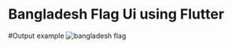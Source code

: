 # Bangladesh Flag Ui using Flutter
#Output example
![bangladesh flag](https://user-images.githubusercontent.com/95837116/147494412-8b0e5796-3902-4f6b-810a-eb92a5a2d258.png)








